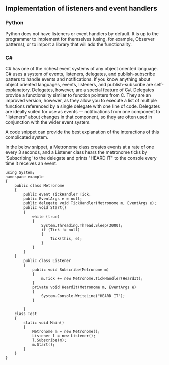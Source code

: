  ## Implementation of listeners and event handlers
### Python
Python does not have listeners or event handlers by default. It is up to the programmer to implement for themselves (using, for example, Observer patterns), or to import a library that will add the functionality.
### C#
C# has one of the richest event systems of any object oriented language. C# uses a system of events, listeners, delegates, and publish-subscribe patters to handle events and notifications. If you know anything about object oriented languages, events, listeners, and publish-subscribe are self-explanatory. Delegates, however, are a special feature of C#. Delegates provide a functionality similar to function pointers from C. They are an improved version, however, as they allow you to execute a list of multiple functions referenced by a single delegate with one line of code. Delegates are ideally suited for use as events — notifications from one component to "listeners" about changes in that component, so they are often used in conjunction with the wider event system.

A code snippet can provide the best explanation of the interactions of this complicated system.

In the below snippet, a Metronome class creates events at a rate of one every 3 seconds, and a Listener class hears the metronome ticks by 'Subscribing' to the delegate and prints "HEARD IT" to the console every time it receives an event.
```
using System;
namespace example
{
    public class Metronome
    {
        public event TickHandler Tick;
        public EventArgs e = null;
        public delegate void TickHandler(Metronome m, EventArgs e);
        public void Start()
        {
            while (true)
            {
                System.Threading.Thread.Sleep(3000);
                if (Tick != null)
                {
                    Tick(this, e);
                }
            }
        }
    }
        public class Listener
        {
            public void Subscribe(Metronome m)
            {
                m.Tick += new Metronome.TickHandler(HeardIt);
            }
            private void HeardIt(Metronome m, EventArgs e)
            {
                System.Console.WriteLine("HEARD IT");
            }

        }
    class Test
    {
        static void Main()
        {
            Metronome m = new Metronome();
            Listener l = new Listener();
            l.Subscribe(m);
            m.Start();
        }
    }
}
```